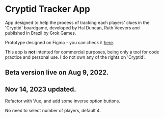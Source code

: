 # Cryptid Tracker App

App designed to help the process of tracking each players' clues in the 'Cryptid' boardgame, developed by Hal Duncan, Ruth Veevers and published in
Brazil by Grok Games.

Prototype designed on Figma - you can check it <a href="https://www.figma.com/file/IBzlFSJP1YyysCBiaZL7GB/CRYPTID!?node-id=0%3A1" target="_blank">here</a>.

This app is <strong>not</strong> intented for commercial purposes, being only a tool for code practice and personal use.
I do not own any of the rights on 'Cryptid'.

## Beta version live on Aug 9, 2022.

## Nov 14, 2023 updated.

Refactor with Vue, and add some inverse option buttons.

No need to select number of players, default 4.

